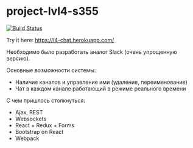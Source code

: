 # project-lvl4-s355
[![Build Status](https://travis-ci.org/skhrv/project-lvl4-s355.svg?branch=master)](https://travis-ci.org/skhrv/project-lvl4-s355)


Try it here: https://l4-chat.herokuapp.com/


Необходимо было разработать аналог Slack (очень упрощенную версию). 


Основные возможности системы:
- Наличие каналов и управление ими (удаление, переименование)
- Чат в каждом канале работающий в режиме реального времени



С чем пришлось столкнуться:
- Ajax, REST
- Websockets
- React + Redux + Forms
- Bootstrap on React
- Webpack
